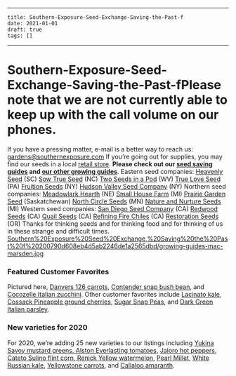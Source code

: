 
---
    title: Southern-Exposure-Seed-Exchange-Saving-the-Past-f
    date: 2021-01-01    
    draft: true
    tags: []
---
# Southern-Exposure-Seed-Exchange-Saving-the-Past-fPlease note that we are not currently able to keep up with the call volume on our phones.
If you have a pressing matter, e-mail is a better way to reach us: [gardens@southernexposure.com](mailto:gardens@southernexposure.com)
If you’re going out for supplies, you may find our seeds in a local [retail store](https://southernexposure.com/retail-stores/).
**Please check out our [seed saving guides](https://www.southernexposure.com/growing-guides) and [our other growing guides](https://www.southernexposure.com/growing-guides)**.
Eastern seed companies: [Heavenly Seed](https://www.heavenlyseed.net/) (SC) [Sow True Seed](https://sowtrueseed.com/) (NC) [Two Seeds in a Pod](http://www.twoseedsinapod.com/) (WV) [True Love Seed](http://www.trueloveseeds.com/) (PA) [Fruition Seeds](http://www.fruitionseeds.com/) (NY) [Hudson Valley Seed Company](http://www.hudsonvalleyseed.com/) (NY)
Northern seed companies: [Meadowlark Hearth](http://www.meadowlarkhearth.org/) (NE) [Small House Farm](http://www.smallhousefarm.com/seeds) (MI) [Prairie Garden Seed](http://www.prseeds.ca/) (Saskatchewan) [North Circle Seeds](http://www.northcircleseeds.com/) (MN) [Nature and Nurture Seeds](http://www.natureandnurtureseeds.com/) (MI)
Western seed companies: [San Diego Seed Company](https://sandiegoseedcompany.com/) (CA) [Redwood Seeds](http://www.redwoodseeds.net/) (CA) [Quail Seeds](http://www.quailseeds.com/) (CA) [Refining Fire Chiles](http://www.superhotchiles.com/) (CA) [Restoration Seeds](http://www.restorationseeds.com/) (OR)
Thanks for thinking seeds and for thinking food and for thinking of us in these strange and difficult times.
[Southern%20Exposure%20Seed%20Exchange,%20Saving%20the%20Past%20f%20200790d608eb4d5ab2246de1a2565dbd/growing-guides-mac-marsden.jpg](Southern%20Exposure%20Seed%20Exchange,%20Saving%20the%20Past%20f%20200790d608eb4d5ab2246de1a2565dbd/growing-guides-mac-marsden.jpg)
### Featured Customer Favorites
Pictured here, [Danvers 126 carrots](https://www.southernexposure.com/products/danvers-126-carrots/), [Contender snap bush bean](https://www.southernexposure.com/products/contender-buff-valentine-bush-snap-bean/), and [Cocozelle Italian zucchini](https://www.southernexposure.com/products/cocozelle-italian-summer-squash/).
Other customer favorites include [Lacinato kale](https://www.southernexposure.com/products/lacinato-dinosaur-kale/), [Cossack Pineapple ground cherries](https://www.southernexposure.com/products/cossack-pineapple-ground-cherry/), [Sugar Snap Peas](https://www.southernexposure.com/products/sugar-ann-dwarf-snap-pea/), and [Dark Green Italian parsley](https://www.southernexposure.com/products/dark-green-italian-plain-leaf-parsley/).
### New varieties for 2020
For 2020, we’re adding 25 new varieties to our listings including [Yukina Savoy mustard greens](https://www.southernexposure.com/products/yukina-savoy/)[, Alston Everlasting tomatoes](https://www.southernexposure.com/products/alston-everlasting-cherry-tomato/), [Jaloro hot peppers](https://www.southernexposure.com/products/jaloro-jalape%C3%B1o-hot-pepper/), [Cateto Sulino flint corn](https://www.southernexposure.com/products/cateto-sulino-flint-corn/)[, Renick Yellow watermelon](https://www.southernexposure.com/products/renick-yellow-watermelon/), [Pearl Millet](https://www.southernexposure.com/products/pearl-millet/), [White Russian kale](https://www.southernexposure.com/products/white-russian-kale/), [Yellowstone carrots](https://www.southernexposure.com/products/yellowstone-carrot/), and [Callaloo amaranth](https://www.southernexposure.com/products/callaloo-amaranth-greens/).
